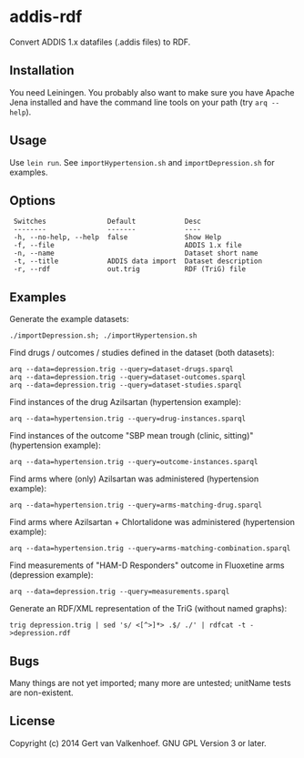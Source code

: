 # addis-rdf

Convert ADDIS 1.x datafiles (.addis files) to RDF.

## Installation

You need Leiningen. You probably also want to make sure you have Apache Jena installed and have the command line tools on your path (try `arq --help`).

## Usage

Use `lein run`. See `importHypertension.sh` and `importDepression.sh` for examples.

## Options

```
 Switches               Default            Desc                
 --------               -------            ----                
 -h, --no-help, --help  false              Show Help           
 -f, --file                                ADDIS 1.x file      
 -n, --name                                Dataset short name  
 -t, --title            ADDIS data import  Dataset description 
 -r, --rdf              out.trig           RDF (TriG) file    
```

## Examples

Generate the example datasets:

```
./importDepression.sh; ./importHypertension.sh
```

Find drugs / outcomes / studies defined in the dataset (both datasets):

```
arq --data=depression.trig --query=dataset-drugs.sparql
arq --data=depression.trig --query=dataset-outcomes.sparql
arq --data=depression.trig --query=dataset-studies.sparql
```

Find instances of the drug Azilsartan (hypertension example):

```
arq --data=hypertension.trig --query=drug-instances.sparql
```

Find instances of the outcome "SBP mean trough (clinic, sitting)" (hypertension example):

```
arq --data=hypertension.trig --query=outcome-instances.sparql
```

Find arms where (only) Azilsartan was administered (hypertension example):

```
arq --data=hypertension.trig --query=arms-matching-drug.sparql
```

Find arms where Azilsartan + Chlortalidone was administered (hypertension example):

```
arq --data=hypertension.trig --query=arms-matching-combination.sparql
```

Find measurements of "HAM-D Responders" outcome in Fluoxetine arms (depression example):

```
arq --data=depression.trig --query=measurements.sparql
```

Generate an RDF/XML representation of the TriG (without named graphs):

```
trig depression.trig | sed 's/ <[^>]*> .$/ ./' | rdfcat -t - >depression.rdf
```

## Bugs

Many things are not yet imported; many more are untested; unitName tests are non-existent.

## License

Copyright (c) 2014 Gert van Valkenhoef. GNU GPL Version 3 or later.
